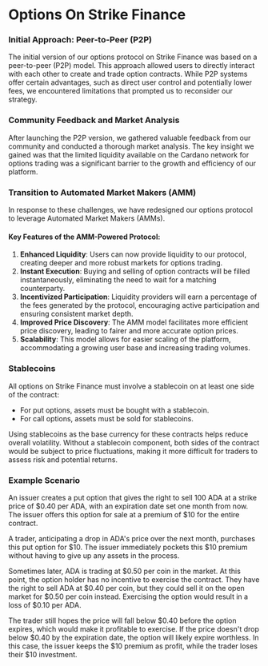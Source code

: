 # Options On Strike Finance

### Initial Approach: Peer-to-Peer (P2P)

The initial version of our options protocol on Strike Finance was based on a peer-to-peer (P2P) model. This approach allowed users to directly interact with each other to create and trade option contracts. While P2P systems offer certain advantages, such as direct user control and potentially lower fees, we encountered limitations that prompted us to reconsider our strategy.

### Community Feedback and Market Analysis

After launching the P2P version, we gathered valuable feedback from our community and conducted a thorough market analysis. The key insight we gained was that the limited liquidity available on the Cardano network for options trading was a significant barrier to the growth and efficiency of our platform.

### Transition to Automated Market Makers (AMM)

In response to these challenges, we have redesigned our options protocol to leverage Automated Market Makers (AMMs).&#x20;

#### Key Features of the AMM-Powered Protocol:

1. **Enhanced Liquidity**: Users can now provide liquidity to our protocol, creating deeper and more robust markets for options trading.
2. **Instant Execution**: Buying and selling of option contracts will be filled instantaneously, eliminating the need to wait for a matching counterparty.
3. **Incentivized Participation**: Liquidity providers will earn a percentage of the fees generated by the protocol, encouraging active participation and ensuring consistent market depth.
4. **Improved Price Discovery**: The AMM model facilitates more efficient price discovery, leading to fairer and more accurate option prices.
5. **Scalability**: This model allows for easier scaling of the platform, accommodating a growing user base and increasing trading volumes.

### Stablecoins

All options on Strike Finance must involve a stablecoin on at least one side of the contract:

* For put options, assets must be bought with a stablecoin.
* For call options, assets must be sold for stablecoins.

Using stablecoins as the base currency for these contracts helps reduce overall volatility. Without a stablecoin component, both sides of the contract would be subject to price fluctuations, making it more difficult for traders to assess risk and potential returns.

### **Example Scenario**

An issuer creates a put option that gives the right to sell 100 ADA at a strike price of $0.40 per ADA, with an expiration date set one month from now. The issuer offers this option for sale at a premium of $10 for the entire contract.

A trader, anticipating a drop in ADA's price over the next month, purchases this put option for $10. The issuer immediately pockets this $10 premium without having to give up any assets in the process.

Sometimes later, ADA is trading at $0.50 per coin in the market. At this point, the option holder has no incentive to exercise the contract. They have the right to sell ADA at $0.40 per coin, but they could sell it on the open market for $0.50 per coin instead. Exercising the option would result in a loss of $0.10 per ADA.

The trader still hopes the price will fall below $0.40 before the option expires, which would make it profitable to exercise. If the price doesn't drop below $0.40 by the expiration date, the option will likely expire worthless. In this case, the issuer keeps the $10 premium as profit, while the trader loses their $10 investment.

